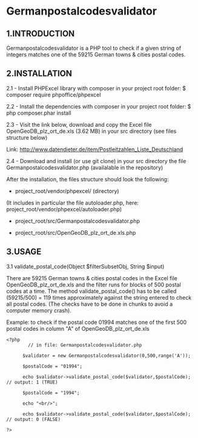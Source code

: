 # Germanpostalcodesvalidator

1.INTRODUCTION
---------------

Germanpostalcodesvalidator is a PHP tool to check if a given string of integers matches one of the 59215 German towns & cities postal codes.

2.INSTALLATION
---------------

2.1 -  Install PHPExcel library with composer in your project root folder: $ composer require phpoffice/phpexcel  

2.2 - Install the dependencies with composer in your project root folder: $ php composer.phar install

2.3 - Visit the link below, download and copy the Excel file OpenGeoDB_plz_ort_de.xls (3.62 MB) in your src directory (see files structure below)

Link: http://www.datendieter.de/item/Postleitzahlen_Liste_Deutschland

2.4 - Download and install (or use git clone) in your src directory the file Germanpostalcodesvalidator.php (availalable in the repository)

After the installation, the files structure should look the following:

 - project_root/vendor/phpexcel/  (directory)

(It includes in particular the file autoloader.php, here: project_root/vendor/phpexcel/autoloader.php) 

 - project_root/src/Germanpostalcodesvalidator.php

 - project_root/src/OpenGeoDB_plz_ort_de.xls.php

3.USAGE
--------

3.1 validate_postal_code(Object $filterSubsetObj, String $input)

There are 59215 German towns & cities postal codes in the Excel file OpenGeoDB_plz_ort_de.xls and the filter runs for blocks of 500 postal codes at a time. The method validate_postal_code() has to be called (59215/500) = 119 times approximately
against the string entered to check all postal codes. (The checks have to be done in chunks to avoid a computer memory crash).

Example: to check if the postal code 01994 matches one of the first 500 postal codes in column "A" of OpenGeoDB_plz_ort_de.xls

    <?php
	        // in file: Germanpostalcodesvalidator.php

          $validator = new Germanpostalcodesvalidator(0,500,range('A'));

          $postalCode = "01994"; 

          echo $validator->validate_postal_code($validator,$postalCode); // output: 1 (TRUE) 

          $postalCode = "1994";

          echo "<br/>";

          echo $validator->validate_postal_code($validator,$postalCode); // output: 0 (FALSE)

    ?>


